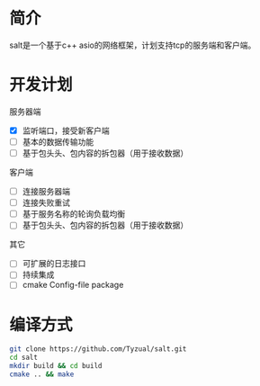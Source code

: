 # 简介
salt是一个基于c++ asio的网络框架，计划支持tcp的服务端和客户端。

# 开发计划
服务器端
- [x] 监听端口，接受新客户端
- [ ] 基本的数据传输功能
- [ ] 基于包头头、包内容的拆包器（用于接收数据）

客户端
- [ ] 连接服务器端
- [ ] 连接失败重试
- [ ] 基于服务名称的轮询负载均衡
- [ ] 基于包头头、包内容的拆包器（用于接收数据）

其它
- [ ] 可扩展的日志接口
- [ ] 持续集成
- [ ] cmake Config-file package

# 编译方式
```bash
git clone https://github.com/Tyzual/salt.git
cd salt
mkdir build && cd build
cmake .. && make
```